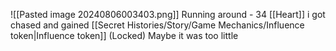 ![[Pasted image 20240806003403.png]]
Running around - 34 [[Heart]] i got chased and gained [[Secret Histories/Story/Game Mechanics/Influence token|Influence token]] (Locked) Maybe it was too little
